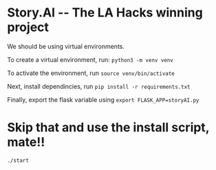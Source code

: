 # Story.AI -- The LA Hacks winning project


We should be using virtual environments. 

To create a virtual environment, run: `python3 -m venv venv`

To activate the environment, run `source venv/bin/activate`

Next, install dependincies, run `pip install -r requirements.txt`

Finally, export the flask variable using `export FLASK_APP=storyAI.py`

# Skip that and use the install script, mate!!

`./start`